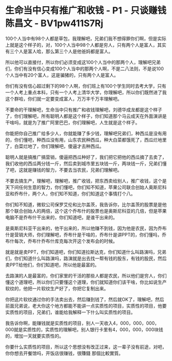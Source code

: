 # 生命当中只有推广和收钱 - P1 - 只谈赚钱陈昌文 - BV1pw411S7Rj

100个人当中有98个人都是草包，我理解吧，兄弟们我不想得罪你们啊，但是实际上就是这个样子的，对，100个人当中98个人都是穷人，只有两个人是富人，其实有三个人是富人哈，那么第三个人是他爸妈都是富人。

所以他可以直接付，所以你们必须变成这100个人当中的那两个人，理解吧兄弟们，你们有没有信心变成100个人当中的那两个人啊，不是二八法则，不是说100个人当中有20个富人，这是骗猪的，只有两个人是富人。

你们有没有信心超过剩下的98个人啊，你们班上有100个学生同时去考大学，只有一个人考上重点本科，只有一个人考上清华大学，你理解吧，所以你们既然进了我这个群哈，你们就一定要变成富人，万万丰千万丰理解吧。

不要命的干理解吧，生命当中只有推广和收钱理解吧，刘德华成龙都是这个样子了，你们理解吧，所有聪明人都是这个样子，你们知道那个马云成天在外面演讲是干啥吗，就是为了推广阿里巴巴，你们理解吧，人生就是这个样子。

你能把你自己推广给多少人，你就能赚了多少钱，理解吧兄弟们，种西瓜是没有用的，你们懂吧，种西瓜没有用，山东农民种西瓜，种大白菜都饿死了，西瓜烂地里了，白菜烂地了，你们理解吧，傻逼才去种西瓜。

聪明人就是搞推广搞营销，傻逼把西瓜种好了，我们把它把他的西瓜摘了去卖了，我们收他的西瓜两分钱一斤，然后卖到城市里五块钱一斤，两块钱一斤，兄弟们懂了吧，这就是赚钱的智力，不要去当农民，兄弟们理解吧。

不要去搞生产，理解吧，理解吧，推广收钱，把东西卖给别人，推广收钱，这个是天下间任何生意的智力，你们懂吧，你们知不知道，苹果公司联合创始人奥斯尼科亚和乔布什，两个人，你们知不知道，你们知道这个事情打个八。

你们知不知道，微软公司保罗艾伦和比尔盖茨，我告诉你，比尔盖茨的股票是是他那个联合创始人的两倍，这个这个乔布什的股票也是奥斯尼科亚的几倍，但是苹果电脑不是乔布什干出来的，你们知道吧，是谁干出来的。

是奥斯尼科亚干出来的，他干出来的，所以他赚不到钱，因为他是农民，因为乔布什是营销大师，你们理解吧，乔布什是干啥的，乔布什是讲PPT的，你们懂吗，乔布什每次，乔布什乔布什库克每次开这个发布会的时候。

就是就是卖PPT，你们知道吧，你们知道拉斯达克，你们知道什么叫路演吗，兄弟们，你们知道什么叫路演吗，路演就是出去找一帮有钱的股东，有钱的股民，然后卖PPT给他们，你们知道吧，所以他是最富的。

去路演的人是最富的，你们家里的干活的那些人都是农民，所以他们是穷人，你们懂这个道理吧，所以你们只要懂这个道理，你们就知道你们该干啥，你比如说生产软纹的，他把一片软纹生产好了，你把它复制出来。

你把这片软纹通过你的手法卖出去，然后赚到钱了，然后就OK了，理解吧，然后前面兄弟说，老大你这个地方都能不能讲一点实质性的项目，实质性的项目，他要实质性的项目，兄弟们，谁能给我解释一下什么叫实质性的项目。

我告诉你啊，能赚钱就是实质性的项目，别人一天收入4，000，000，000，000就是实质性的，实质性的理解吧，别人银行卡里有4，000，000，000块钱的，增加一天就要实质性的。

你要什么实质性的项目，所以这个思想没有改正过来，这一辈子没有前途，对吧，你你想去开餐馆吗，开饭店很赚钱，很賺錢 那個比較實質。

